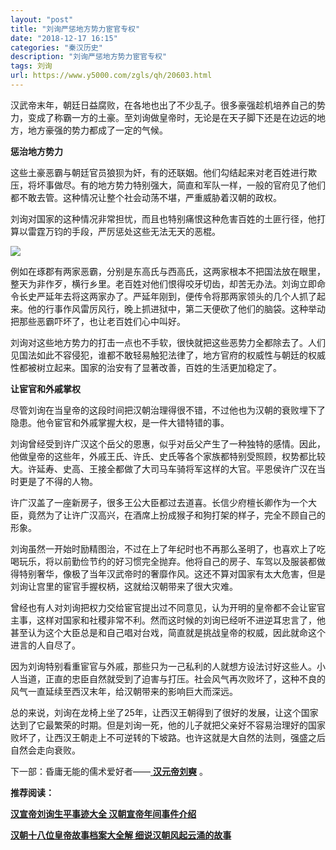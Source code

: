 ```yaml
---
layout: "post"
title: "刘询严惩地方势力宦官专权"
date: "2018-12-17 16:15"
categories: "秦汉历史"
description: "刘询严惩地方势力宦官专权"
tags: 刘询
url: https://www.y5000.com/zgls/qh/20603.html
---
```






汉武帝末年，朝廷日益腐败，在各地也出了不少乱子。很多豪强趁机培养自己的势力，变成了称霸一方的土豪。至刘询做皇帝时，无论是在天子脚下还是在边远的地方，地方豪强的势力都成了一定的气候。

**惩治地方势力**

这些土豪恶霸与朝廷官员狼狈为奸，有的还联姻。他们勾结起来对老百姓进行欺压，将坏事做尽。有的地方势力特别强大，简直和军队一样，一般的官府见了他们都不敢去管。这种情况让整个社会动荡不堪，严重威胁着汉朝的政权。

刘询对国家的这种情况非常担忧，而且也特别痛恨这种危害百姓的土匪行径，他打算以雷霆万钧的手段，严厉惩处这些无法无天的恶棍。

![](https://img.y5000.com/uploads/allimg/170502/8-1F502133221c0.jpg)

例如在琢郡有两家恶霸，分别是东高氏与西高氏，这两家根本不把国法放在眼里，整天为非作歹，横行乡里。老百姓对他们恨得咬牙切齿，却苦无办法。刘询立即命令长史严延年去将这两家办了。严延年刚到，便传令将那两家领头的几个人抓了起来。他的行事作风雷厉风行，晚上抓进狱中，第二天便砍了他们的脑袋。这种举动把那些恶霸吓坏了，也让老百姓们心中叫好。

刘询对这些地方势力的打击一点也不手软，很快就把这些恶势力全都除去了。人们见国法如此不容侵犯，谁都不敢轻易触犯法律了，地方官府的权威性与朝廷的权威性都被树立起来。国家的治安有了显著改善，百姓的生活更加稳定了。

**让宦官和外戚掌权**

尽管刘询在当皇帝的这段时间把汉朝治理得很不错，不过他也为汉朝的衰败埋下了隐患。他令宦官和外戚掌握大权，是一件大错特错的事。

刘询曾经受到许广汉这个岳父的恩惠，似乎对岳父产生了一种独特的感情。因此，他做皇帝的这些年，外戚王氏、许氏、史氏等各个家族都特别受照顾，权势都比较大。许延寿、史高、王接全都做了大司马车骑将军这样的大官。平恩侯许广汉在当时更是了不得的人物。

许广汉盖了一座新房子，很多王公大臣都过去道喜。长信少府檀长卿作为一个大臣，竟然为了让许广汉高兴，在酒席上扮成猴子和狗打架的样子，完全不顾自己的形象。

刘询虽然一开始时励精图治，不过在上了年纪时也不再那么圣明了，也喜欢上了吃喝玩乐，将以前勤俭节约的好习惯完全抛弃。他将自己的房子、车驾以及服装都做得特别奢华，像极了当年汉武帝时的奢靡作风。这还不算对国家有太大危害，但是刘询让宫里的宦官手握权柄，这就给汉朝带来了很大灾难。

曾经也有人对刘询把权力交给宦官提出过不同意见，认为开明的皇帝都不会让宦官主事，这样对国家和社稷非常不利。然而这时候的刘询已经听不进逆耳忠言了，他甚至认为这个大臣总是和自己唱对台戏，简直就是挑战皇帝的权威，因此就命这个进言的人自尽了。

因为刘询特别看重宦官与外戚，那些只为一己私利的人就想方设法讨好这些人。小人当道，正直的忠臣自然就受到了迫害与打压。社会风气再次败坏了，这种不良的风气一直延续至西汉末年，给汉朝带来的影响巨大而深远。

总的来说，刘询在龙椅上坐了25年，让西汉王朝得到了很好的发展，让这个国家达到了它最繁荣的时期。但是刘询一死，他的儿子就把父亲好不容易治理好的国家败坏了，让西汉王朝走上不可逆转的下坡路。也许这就是大自然的法则，强盛之后自然会走向衰败。

下一部：昏庸无能的儒术爱好者——[ **汉元帝刘奭**](https://www.y5000.com/zgls/qh/20623.html) 。

**推荐阅读：**

[**汉宣帝刘询生平事迹大全 汉朝宣帝年间事件介绍**](https://www.y5000.com/zgls/qh/20605.html)

[**汉朝十八位皇帝故事档案大全解 细说汉朝风起云涌的故事**](https://www.y5000.com/zgls/qh/21041.html)
